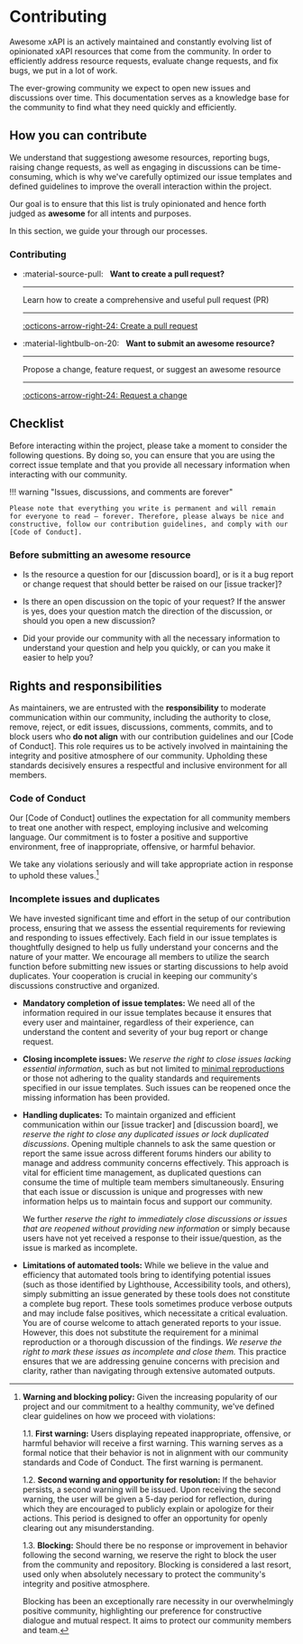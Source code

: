 # Contributing

Awesome xAPI is an actively maintained and constantly evolving list of opinionated xAPI resources that come from the community. In order to
efficiently address resource requests, evaluate change requests,
and fix bugs, we put in a lot of work.

The ever-growing community we expect to open new
issues and discussions over time. This documentation serves as a knowledge base for the community to find what they need quickly and efficiently.

## How you can contribute

We understand that suggestiong awesome resources, reporting bugs, raising change requests, as well as engaging
in discussions can be time-consuming, which is why we've carefully optimized our
issue templates and defined guidelines to improve the overall interaction
within the project. 

Our goal is to ensure that this list is truly opinionated and hence forth judged as __awesome__ for all intents and purposes. 

In this section, we guide your through our processes.

### Contributing

<div class="grid cards" markdown>

-   :material-source-pull: &nbsp;
    __Want to create a pull request?__

    ---

    Learn how to create a comprehensive and useful pull request (PR)

    ---

    [:octicons-arrow-right-24: Create a pull request][create a pull request]

-   :material-lightbulb-on-20: &nbsp;
    __Want to submit an awesome resource?__

    ---

    Propose a change, feature request, or suggest an awesome resource

    ---

    [:octicons-arrow-right-24: Request a change][request a change]    


</div>

  [report a bug]: reporting-a-bug.md
  [report a docs issue]: reporting-a-docs-issue.md
  [request a change]: requesting-a-change.md
  [add translations]: adding-translations.md
  [create a pull request]: making-a-pull-request.md

## Checklist

Before interacting within the project, please take a moment to consider the
following questions. By doing so, you can ensure that you are using the correct
issue template and that you provide all necessary information when interacting
with our community.

!!! warning "Issues, discussions, and comments are forever"

    Please note that everything you write is permanent and will remain
    for everyone to read – forever. Therefore, please always be nice and
    constructive, follow our contribution guidelines, and comply with our
    [Code of Conduct].


### Before submitting an awesome resource

- Is the resource a question for our [discussion board], or is it a bug report or
  change request that should better be raised on our [issue tracker]?

- Is there an open discussion on the topic of your request? If the answer is yes,
  does your question match the direction of the discussion, or should you open a
  new discussion?

- Did your provide our community with all the necessary information to
  understand your question and help you quickly, or can you make it easier to
  help you?

## Rights and responsibilities

As maintainers, we are entrusted with the __responsibility__ to moderate
communication within our community, including the authority to close, remove, reject, or edit issues, discussions, comments, commits, and to block users who
__do not align__ with our contribution guidelines and our [Code of Conduct]. This role requires us to be actively involved in maintaining the integrity and
positive atmosphere of our community. Upholding these standards decisively
ensures a respectful and inclusive environment for all members.


### Code of Conduct

Our [Code of Conduct] outlines the expectation for all community members to
treat one another with respect, employing inclusive and welcoming language. Our
commitment is to foster a positive and supportive environment, free of
inappropriate, offensive, or harmful behavior.

We take any violations seriously and will take appropriate action in response to
uphold these values.[^1]

  [^1]:
    __Warning and blocking policy:__
    Given the increasing popularity of our project and our commitment to a
    healthy community, we've defined clear guidelines on how we proceed with
    violations:

    1.1. __First warning:__ Users displaying repeated inappropriate, offensive,
    or harmful behavior will receive a first warning. This warning serves as a
    formal notice that their behavior is not in alignment with our community
    standards and Code of Conduct. The first warning is permanent.

    1.2. __Second warning and opportunity for resolution:__ If the behavior
    persists, a second warning will be issued. Upon receiving the second
    warning, the user will be given a 5-day period for reflection, during which
    they are encouraged to publicly explain or apologize for their actions.
    This period is designed to offer an opportunity for openly clearing out any
    misunderstanding.

    1.3. __Blocking:__ Should there be no response or improvement in behavior
    following the second warning, we reserve the right to block the user from
    the community and repository. Blocking is considered a last resort, used
    only when absolutely necessary to protect the community's integrity and
    positive atmosphere.

    Blocking has been an exceptionally rare necessity in our overwhelmingly
    positive community, highlighting our preference for constructive dialogue
    and mutual respect. It aims to protect our community members and team.

### Incomplete issues and duplicates

We have invested significant time and effort in the setup of our contribution
process, ensuring that we assess the essential requirements for reviewing and
responding to issues effectively. Each field in our issue templates is
thoughtfully designed to help us fully understand your concerns and the nature
of your matter. We encourage all members to utilize the search function before
submitting new issues or starting discussions to help avoid duplicates. Your
cooperation is crucial in keeping our community's discussions constructive and
organized.

  - __Mandatory completion of issue templates:__ We need all of the information
  required in our issue templates because it ensures that every user and
  maintainer, regardless of their experience, can understand the content and
  severity of your bug report or change request.

  - __Closing incomplete issues:__
  We _reserve the right to close issues lacking essential information_, such as
  but not limited to [minimal reproductions] or those not adhering to the
  quality standards and requirements specified in our issue templates. Such
  issues can be reopened once the missing information has been provided.

  - __Handling duplicates:__ To maintain organized and efficient
  communication within our [issue tracker] and [discussion board], we
  _reserve the right to close any duplicated issues or lock duplicated
  discussions_. Opening multiple channels to ask the same question or report the
  same issue across different forums hinders our ability to manage and address
  community concerns effectively. This approach is vital for efficient time
  management, as duplicated questions can consume the time of multiple team
  members simultaneously. Ensuring that each issue or discussion is unique and
  progresses with new information helps us to maintain focus and support our
  community.

    We further _reserve the right to immediately close discussions or issues that
    are reopened without providing new information_ or simply because users have
    not yet received a response to their issue/question, as the issue is marked as
    incomplete.

  - __Limitations of automated tools:__  While we believe in the value and
  efficiency that automated tools bring to identifying potential issues (such
  as those identified by Lighthouse, Accessibility tools, and others), simply
  submitting an issue generated by these tools does not constitute a complete
  bug report. These tools sometimes produce verbose outputs and may include
  false positives, which necessitate a critical evaluation. You are of course
  welcome to attach generated reports to your issue. However, this does not
  substitute the requirement for a minimal reproduction or a thorough discussion
  of the findings. _We reserve the right to mark these issues as incomplete and
  close them._ This practice ensures that we are addressing genuine concerns
  with precision and clarity, rather than navigating through extensive automated
  outputs.

  [minimal reproductions]: ../guides/creating-a-reproduction.md

